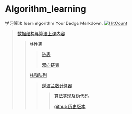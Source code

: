 # Algorithm_learning
学习算法 learn algorithm
Your Badge Markdown:
[![HitCount](http://hits.dwyl.io/chenboshuo/chenboshuo/learn_algorithm.svg)](http://hits.dwyl.io/chenboshuo/chenboshuo/learn_algorithm)

> [数据结构与算法上课内容](./class)
>
>> [线性表](./class/linear_list)
>>
>>> [链表](./class/linear_list/linked_list.c)
>>>
>>> [双向链表](./class/linear_list/double_linked_list.c)
>>
>> [栈和队列](./class/stack_and_quene)
>>> [逆波兰数计算器](./class/stack_and_quene/RPN_calculator.c)
>>>> [算法实现及伪代码](https://github.com/chenboshuo/learn_c/blob/c92478f89b75380bae766489ecd21cff652a6daa/the_c_programming_language/chapter_4_function_and_program_structure/RPN_calculator.cpp)
>>>>
>>>> [github 历史版本](https://github.com/chenboshuo/learn_c/commits/eb146c8ec58e2b410bf6f1e629ce63f7aa950767/the_c_programming_language/chapter_4_function_and_program_structure/RPN_calculator.cpp)
